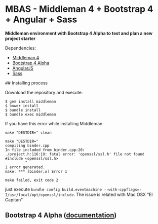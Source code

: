 # MBAS - Middleman 4 + Bootstrap 4 + Angular + Sass
**Middleman environment with Bootstrap 4 Alpha to test and plan a new project starter**

Dependencies:
* [Middleman 4](https://middlemanapp.com/advanced/asset_pipeline/)
* [Bootstrap 4 Alpha](http://v4-alpha.getbootstrap.com/)
* [AngularJS](http://v4-alpha.getbootstrap.com/)
* [Sass](http://v4-alpha.getbootstrap.com/)


## Installing process

Download the repository and execute:
```
$ gem install middleman
$ bower install
$ bundle install
$ bundle exec middleman
```

If you have this error while installing Middleman:

```
make "DESTDIR=" clean

make "DESTDIR="
compiling binder.cpp
In file included from binder.cpp:20:
./project.h:116:10: fatal error: 'openssl/ssl.h' file not found
#include <openssl/ssl.h>
         ^
1 error generated.
make: *** [binder.o] Error 1

make failed, exit code 2
```

just execute `bundle config build.eventmachine --with-cppflags=-I/usr/local/opt/openssl/include`. The issue is 
related with Mac OSX "El Capitan"

## Bootstrap 4 Alpha ([documentation](http://v4-alpha.getbootstrap.com/))